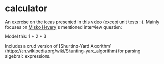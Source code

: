 # calculator

An exercise on the ideas presented in [this video](https://www.youtube.com/watch?v=4F72VULWFvc) (except unit tests :)). 
Mainly focuses on [Misko Hevery](http://misko.hevery.com/about/)'s mentioned interview question: 

Model this: 1 + 2 * 3


Includes a crud version of [Shunting-Yard Algorithm] (https://en.wikipedia.org/wiki/Shunting-yard_algorithm) for parsing algebraic expressions.
